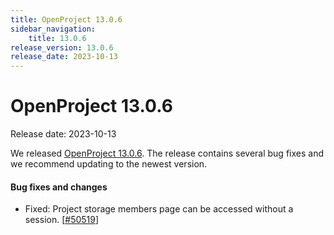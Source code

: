 ```yaml
---
title: OpenProject 13.0.6
sidebar_navigation:
    title: 13.0.6
release_version: 13.0.6
release_date: 2023-10-13
---
```


# OpenProject 13.0.6

Release date: 2023-10-13

We released [OpenProject 13.0.6](https://community.openproject.com/versions/1937).
The release contains several bug fixes and we recommend updating to the newest version.

<!--more-->
#### Bug fixes and changes

- Fixed: Project storage members page can be accessed without a session. \[[#50519](https://community.openproject.com/wp/50519)\]
